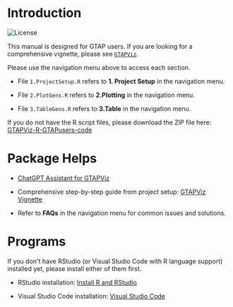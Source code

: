 # Introduction
![License](https://img.shields.io/github/license/Bodysbobb/GTAPViz-R-GTAPuser)

This manual is designed for GTAP users. If you are looking for a comprehensive vignette, please see [`GTAPViz`](https://bodysbobb.github.io/GTAPViz/).


Please use the navigation menu above to access each section.

-  File `1.ProjectSetup.R` refers to **1. Project Setup** in the navigation menu.

-  File `2.PlotGens.R` refers to **2.Plotting** in the navigation menu.

-  File `3.TableGens.R` refers to **3.Table** in the navigation menu.


If you do not have the R script files, please download the ZIP file here: [GTAPViz-R-GTAPusers-code](https://github.com/Bodysbobb/GTAPViz-R-GTAPuser/blob/main/GTAPViz-GTAPusers.zip)


# Package Helps

- [ChatGPT Assistant for GTAPViz](https://chatgpt.com/g/g-67f87a78396c81919aa2a0676c40e8b3-gtapviz-r)

- Comprehensive step-by-step guide from project setup: [GTAPViz Vignette](file:///D:/GitHub/GTAPViz/docs/index.html)

- Refer to **FAQs** in the navigation menu for common issues and solutions.


# Programs

If you don't have RStudio (or Visual Studio Code with R language support) installed yet, please install either of them first.

- RStudio installation: [Install R and RStudio](https://cran.rstudio.com/)

- Visual Studio Code installation: [Visual Studio Code](https://code.visualstudio.com/)
